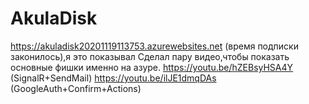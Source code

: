 # AkulaDisk
https://akuladisk20201119113753.azurewebsites.net (время подписки законилось),я это показывал
Сделал пару видео,чтобы показать основные фишки именно на азуре.
https://youtu.be/hZEBsyHSA4Y (SignalR+SendMail)
https://youtu.be/ilJE1dmqDAs (GoogleAuth+Confirm+Actions)
